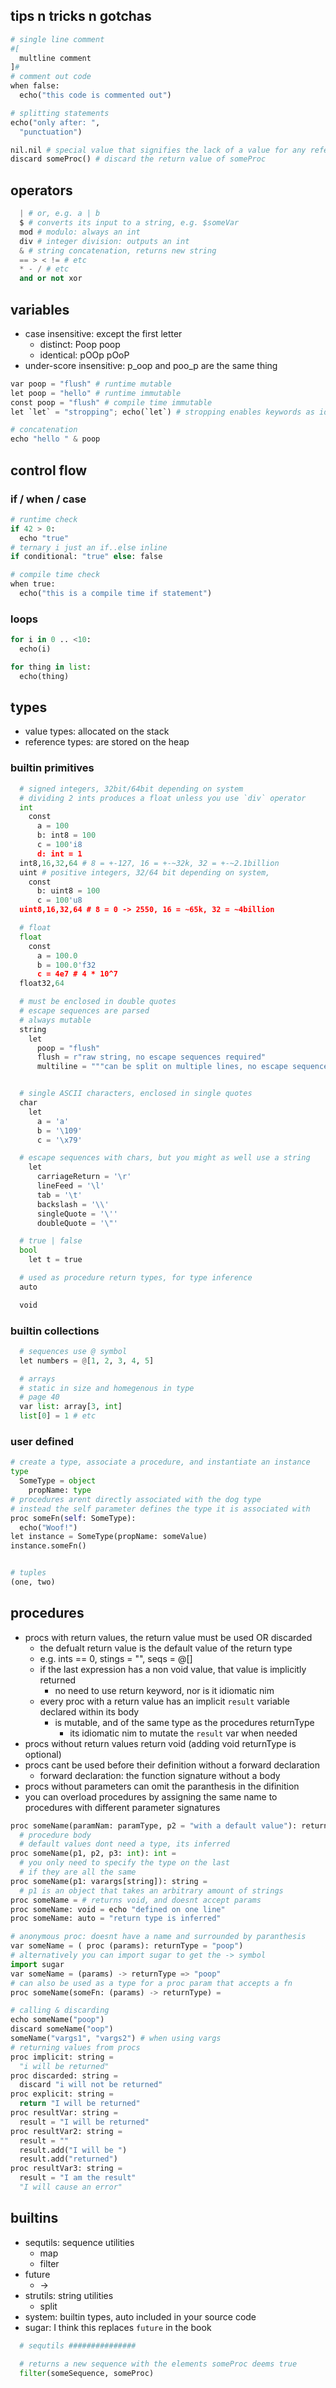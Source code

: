 ## tips n tricks n gotchas

```python
# single line comment
#[
  multline comment
]#
# comment out code
when false:
  echo("this code is commented out")

# splitting statements
echo("only after: ",
  "punctuation")

nil.nil # special value that signifies the lack of a value for any reference type
discard someProc() # discard the return value of someProc
```

## operators

```python
  | # or, e.g. a | b
  $ # converts its input to a string, e.g. $someVar
  mod # modulo: always an int
  div # integer division: outputs an int
  & # string concatenation, returns new string
  == > < != # etc
  * - / # etc
  and or not xor

```

## variables

- case insensitive: except the first letter
  - distinct: Poop poop
  - identical: pOOp pOoP
- under-score insensitive: p_oop and poo_p are the same thing

```python
var poop = "flush" # runtime mutable
let poop = "hello" # runtime immutable
const poop = "flush" # compile time immutable
let `let` = "stropping"; echo(`let`) # stropping enables keywords as identifiers

# concatenation
echo "hello " & poop

```

## control flow

### if / when / case

```python
# runtime check
if 42 > 0:
  echo "true"
# ternary i just an if..else inline
if conditional: "true" else: false

# compile time check
when true:
  echo("this is a compile time if statement")
```

### loops

```python
for i in 0 .. <10:
  echo(i)

for thing in list:
  echo(thing)

```

## types

- value types: allocated on the stack
- reference types: are stored on the heap

### builtin primitives

```python
  # signed integers, 32bit/64bit depending on system
  # dividing 2 ints produces a float unless you use `div` operator
  int
    const
      a = 100
      b: int8 = 100
      c = 100'i8
      d: int = 1
  int8,16,32,64 # 8 = +-127, 16 = +-~32k, 32 = +-~2.1billion
  uint # positive integers, 32/64 bit depending on system,
    const
      b: uint8 = 100
      c = 100'u8
  uint8,16,32,64 # 8 = 0 -> 2550, 16 = ~65k, 32 = ~4billion

  # float
  float
    const
      a = 100.0
      b = 100.0'f32
      c = 4e7 # 4 * 10^7
  float32,64

  # must be enclosed in double quotes
  # escape sequences are parsed
  # always mutable
  string
    let
      poop = "flush"
      flush = r"raw string, no escape sequences required"
      multiline = """can be split on multiple lines, no escape sequences required"""


  # single ASCII characters, enclosed in single quotes
  char
    let
      a = 'a'
      b = '\109'
      c = '\x79'

  # escape sequences with chars, but you might as well use a string
    let
      carriageReturn = '\r'
      lineFeed = '\l'
      tab = '\t'
      backslash = '\\'
      singleQuote = '\''
      doubleQuote = '\"'

  # true | false
  bool
    let t = true

  # used as procedure return types, for type inference
  auto

  void


```

### builtin collections

```python
  # sequences use @ symbol
  let numbers = @[1, 2, 3, 4, 5]

  # arrays
  # static in size and homegenous in type
  # page 40
  var list: array[3, int]
  list[0] = 1 # etc

```

### user defined

```python
# create a type, associate a procedure, and instantiate an instance
type
  SomeType = object
    propName: type
# procedures arent directly associated with the dog type
# instead the self parameter defines the type it is associated with
proc someFn(self: SomeType):
  echo("Woof!")
let instance = SomeType(propName: someValue)
instance.someFn()


# tuples
(one, two)
```

## procedures

- procs with return values, the return value must be used OR discarded
  - the defualt return value is the default value of the return type
  - e.g. ints == 0, stings = "", seqs = @[]
  - if the last expression has a non void value, that value is implicitly returned
    - no need to use return keyword, nor is it idiomatic nim
  - every proc with a return value has an implicit `result` variable declared within its body
    - is mutable, and of the same type as the procedures returnType
      - its idiomatic nim to mutate the `result` var when needed
- procs without return values return void (adding void returnType is optional)
- procs cant be used before their definition without a forward declaration
  - forward declaration: the function signature without a body
- procs without parameters can omit the paranthesis in the difinition
- you can overload procedures by assigning the same name to procedures with different parameter signatures

```python
proc someName(paramNam: paramType, p2 = "with a default value"): returnType =
  # procedure body
  # default values dont need a type, its inferred
proc someName(p1, p2, p3: int): int =
  # you only need to specify the type on the last
  # if they are all the same
proc someName(p1: varargs[string]): string =
  # p1 is an object that takes an arbitrary amount of strings
proc someName = # returns void, and doesnt accept params
proc someName: void = echo "defined on one line"
proc someName: auto = "return type is inferred"

# anonymous proc: doesnt have a name and surrounded by paranthesis
var someName = ( proc (params): returnType = "poop")
# alternatively you can import sugar to get the -> symbol
import sugar
var someName = (params) -> returnType => "poop"
# can also be used as a type for a proc param that accepts a fn
proc someName(someFn: (params) -> returnType) =

# calling & discarding
echo someName("poop")
discard someName("oop")
someName("vargs1", "vargs2") # when using vargs
# returning values from procs
proc implicit: string =
  "i will be returned"
proc discarded: string =
  discard "i will not be returned"
proc explicit: string =
  return "I will be returned"
proc resultVar: string =
  result = "I will be returned"
proc resultVar2: string =
  result = ""
  result.add("I will be ")
  result.add("returned")
proc resultVar3: string =
  result = "I am the result"
  "I will cause an error"

```

## builtins

- sequtils: sequence utilities
  - map
  - filter
- future
  - ->
- strutils: string utilities
  - split
- system: builtin types, auto included in your source code
- sugar: I think this replaces `future` in the book

```python
  # sequtils ###############

  # returns a new sequence with the elements someProc deems true
  filter(someSequence, someProc)


```
